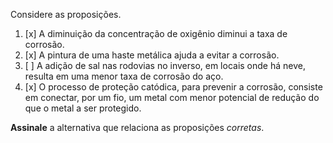 Considere as proposições.

1. [x] A diminuição da concentração de oxigênio diminui a taxa de corrosão.
2. [x] A pintura de uma haste metálica ajuda a evitar a corrosão.
3. [ ] A adição de sal nas rodovias no inverso, em locais onde há neve, resulta em uma menor taxa de corrosão do aço.
4. [x] O processo de proteção catódica, para prevenir a corrosão, consiste em conectar, por um fio, um metal com menor potencial de redução do que o metal a ser protegido.

**Assinale** a alternativa que relaciona as proposições *corretas*.
